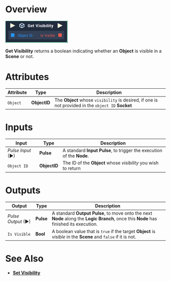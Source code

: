 # Overview

![The Get Visibility Node.](../../../.gitbook/assets/toolbox/incari/object/get-visibility.PNG)

**Get Visibility** returns a boolean indicating whether an **Object** is visible in a **Scene** or not.

# Attributes

|Attribute|Type|Description|
|---|---|---|
|`Object`|**ObjectID**|The **Object** whose `visibility` is desired, if one is not provided in the `object ID` **Socket**

# Inputs

|Input|Type|Description|
|---|---|---|
|*Pulse Input* (►)|**Pulse**|A standard **Input Pulse**, to trigger the execution of the **Node**.|
|`Object ID`|**ObjectID**|The ID of the **Object** whose *visibility* you wish to return


# Outputs

|Output|Type|Description|
|---|---|---|
|*Pulse Output* (►)|**Pulse**|A standard **Output Pulse**, to move onto the next **Node** along the **Logic Branch**, once this **Node** has finished its execution.|
|`Is Visible`|**Bool**|A boolean value that is `true` if the target **Object** is *visible* in the **Scene** and `false` if it is not.|

# See Also
- [**Set Visibility**](set-visibility.md)
